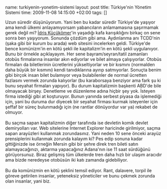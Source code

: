 name: turkiyenin-yonetim-sistemi
layout: post
title: Türkiye'nin Yönetim Sistemi
time: 2009-11-08 14:15:00 +02:00
tags: []

Uzun süredir düşünüyorum. Yani ben bu kadar süredir Türkiye'de yaşıyor ama kendi ülkemi anlayamıyorsam yabancıların anlamamasına şaşırmamak gerek değil mi? <a href="http://sozluk.sourtimes.org/show.asp?t=idris+k%C3%BC%C3%A7%C3%BCk%C3%B6mer&nr=y&pt=idris+kucukomer">İdris Küçükömer</a>'in yaşadığı kafa karışıklığını birkaç on sene sonra ben yaşıyorum. Sonunda çözdüm gibi ama. Aydınlanma anı TCDD'nin (şaka gibi bir kurum bu arada) web sitesini incelerken geldi. Türkiye'de bence komünizm'in en kötü şekli ile kapitalizm'in en kötü şekli uygulanıyor. Bunu bir örnekle açıklayayım. Her sene bayram/seyran/tatil zamanları otobüs firmalarına insanlar akın ediyorlar ve bilet almaya çalışıyorlar. Otobüs firmaları da biletlerinin ücretlerini yükseltiyorlar ve bir kısmını (normalden daha büyük bir kısmını) kendi tanıdıklarına ayırıp satmıyorlar. Sonuçta benim gibi birçok insan bilet bulamıyor veya bulabilenler de normal ücretten fazlasını vermek zorunda kalıyorlar (bu karaborsaya benziyor ama fark şu ki bunu seyahat firmaları yapıyor). Bu durum kapitalizmin başkenti ABD'de bile olmayacak birşey. Denetleme ve düzenleme adına hiçbir şey yok. İsteyen firma istediği gibi at koşturuyor. Bunun yanında serbest piyasa da işlemediği için, yani bu duruma dur diyecek bir seyahat firması kurmak isteyenler için şeffaf bir süreç bulunmadığı için (ne rantlar dönüyordur var ya) rekabet de olmuyor.<br /><br />Bu saçma sapan kapitalizmin diğer tarafında ise devletin komik devlet demiryolları var. Web sitelerine Internet Explorer haricinde girilmiyor, saçma sapan arayüzleri kullanmak zorundasınız. Yani neden 10 sene önceki arayüz prensiplerini kullanmak zorunda kalayım ki? Pes edip sonuna kadar gittiğinizde ise örneğin Mersin gibi bir şehre direk tren bileti satın alamayacağınızı, aktarma yapacağınız Adana'nın ise 11 saat sürdüğünü görüyorsunuz. Biraz gelişmiş tüm ülkelerde tren daha hızlı bir ulaşım aracıdır ama bizde neredeyse otobüsün iki katı zamanda gidebiliyor. <br /><br />Bu da komünizmin en kötü şeklini temsil ediyor. Rant, dalavere, torpil ile göreve getirilen insanlar, yeteneksiz yöneticiler ve bunu çekmek zorunda olan insanlar, yani biz.
